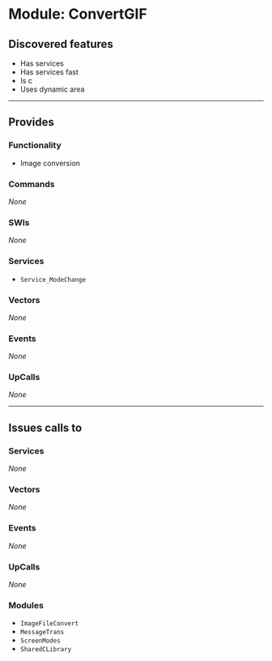 # Module: ConvertGIF

## Discovered features


* Has services
* Has services fast
* Is c
* Uses dynamic area

---

## Provides

### Functionality


* Image conversion

### Commands


*None*


### SWIs


*None*


### Services


* `Service_ModeChange`


### Vectors


*None*


### Events


*None*


### UpCalls


*None*


---

## Issues calls to

### Services


*None*


### Vectors


*None*


### Events


*None*


### UpCalls


*None*


### Modules


* `ImageFileConvert`
* `MessageTrans`
* `ScreenModes`
* `SharedCLibrary`


